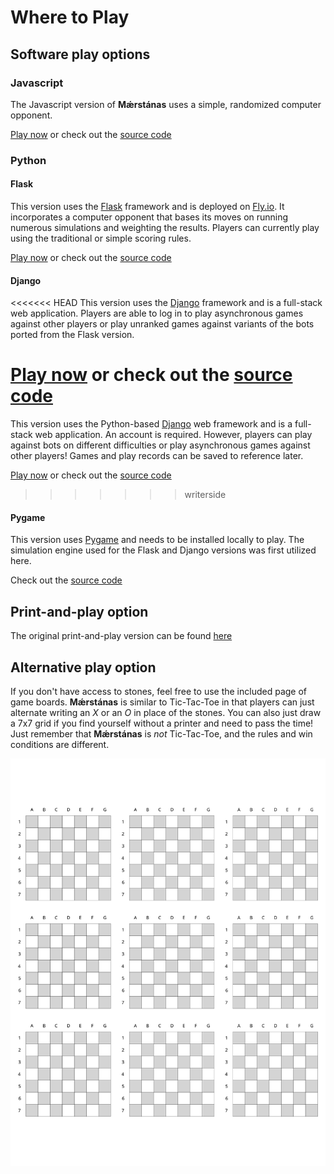 # Where to Play

## Software play options

### Javascript

The Javascript version of **Mǽrstánas** uses a simple, randomized computer opponent.

[Play now](https://jaerrib.codeberg.page/maerstanas_js/) or check out the [source code](https://codeberg.org/jaerrib/maerstanas_js)

### Python

#### Flask

This version uses the [Flask](https://flask.palletsprojects.com/en/3.0.x/) framework and is deployed on [Fly.io](https://fly.io/). It incorporates a computer opponent that bases its moves on running numerous simulations and weighting the results. Players can currently play using the traditional or simple scoring rules. 

[Play now](https://maerstanas-python.fly.dev/) or check out the [source code](https://codeberg.org/jaerrib/maerstanas_python)

#### Django

<<<<<<< HEAD
This version uses the [Django](https://www.djangoproject.com/) framework and is a full-stack web application. Players are able to log in to play asynchronous games against other players or play unranked games against variants of the bots ported from the Flask version.  

[Play now](https://maerstanas.fly.dev/) or check out the [source code](https://codeberg.org/jaerrib/maerstanas-webapp)
=======
This version uses the Python-based [Django](https://www.djangoproject.com/) web framework and is a full-stack web application. An account is required. However, players can play against bots on different difficulties or play asynchronous games against other players! Games and play records can be saved to reference later.  

[Play now](https://maerstanas.fly.dev/) or check out the [source code](https://codeberg.org/jaerrib/maerstanas_python)
>>>>>>> writerside

#### Pygame

This version uses [Pygame](https://www.pygame.org/) and needs to be installed locally to play. The simulation engine used for the Flask and Django versions was first utilized here.  

Check out the [source code](https://codeberg.org/jaerrib/maerstanas_python/src/branch/pygame)

## Print-and-play option

The original print-and-play version can be found [here](https://codeberg.org/jaerrib/maerstanas/releases)

## Alternative play option

If you don't have access to stones, feel free to use the included page of game boards. **Mǽrstánas** is similar to Tic-Tac-Toe in that players can just alternate writing an *X* or an *O* in place of the stones. You can also just draw a 7x7 grid if you find yourself without a printer and need to pass the time! Just remember that **Mǽrstánas** is *not* Tic-Tac-Toe, and the rules and win conditions are different.

<img src="../images/mini-boards.svg" alt="image of several small boards" width="800" border-effect="line"/>
